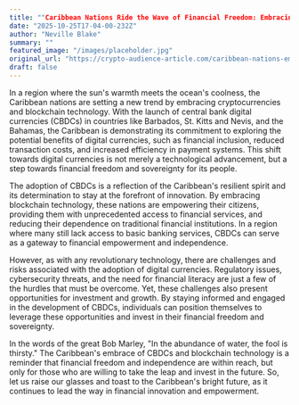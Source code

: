 ```yaml
---
title: ""Caribbean Nations Ride the Wave of Financial Freedom: Embracing CBDCs and Blockchain for Inclusive, Sovereign Economies""
date: "2025-10-25T17-04-00-232Z"
author: "Neville Blake"
summary: ""
featured_image: "/images/placeholder.jpg"
original_url: "https://crypto-audience-article.com/caribbean-nations-embrace-cryptocurrencies-and-blockchain-technology"
draft: false
---
```


In a region where the sun's warmth meets the ocean's coolness, the Caribbean nations are setting a new trend by embracing cryptocurrencies and blockchain technology. With the launch of central bank digital currencies (CBDCs) in countries like Barbados, St. Kitts and Nevis, and the Bahamas, the Caribbean is demonstrating its commitment to exploring the potential benefits of digital currencies, such as financial inclusion, reduced transaction costs, and increased efficiency in payment systems. This shift towards digital currencies is not merely a technological advancement, but a step towards financial freedom and sovereignty for its people.

The adoption of CBDCs is a reflection of the Caribbean's resilient spirit and its determination to stay at the forefront of innovation. By embracing blockchain technology, these nations are empowering their citizens, providing them with unprecedented access to financial services, and reducing their dependence on traditional financial institutions. In a region where many still lack access to basic banking services, CBDCs can serve as a gateway to financial empowerment and independence.

However, as with any revolutionary technology, there are challenges and risks associated with the adoption of digital currencies. Regulatory issues, cybersecurity threats, and the need for financial literacy are just a few of the hurdles that must be overcome. Yet, these challenges also present opportunities for investment and growth. By staying informed and engaged in the development of CBDCs, individuals can position themselves to leverage these opportunities and invest in their financial freedom and sovereignty.

In the words of the great Bob Marley, "In the abundance of water, the fool is thirsty." The Caribbean's embrace of CBDCs and blockchain technology is a reminder that financial freedom and independence are within reach, but only for those who are willing to take the leap and invest in the future. So, let us raise our glasses and toast to the Caribbean's bright future, as it continues to lead the way in financial innovation and empowerment.
